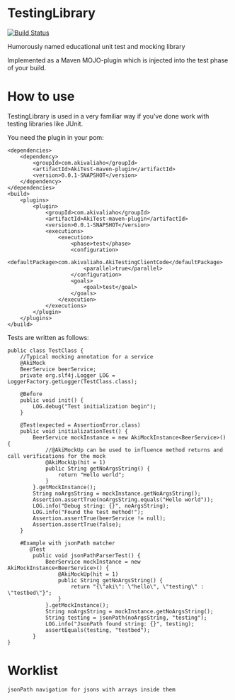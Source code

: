 # TestingLibrary
[![Build Status](https://travis-ci.org/TestingLibrary/TestingLibrary.svg?branch=master)](https://travis-ci.org/AkiValiaho/TestingLibrary)

Humorously named educational unit test and mocking library

Implemented as a Maven MOJO-plugin which is injected into the test phase of
your build.



# How to use

TestingLibrary is used in a very familiar way if you've done work with testing libraries
like JUnit.

You need the plugin in your pom:
    
    <dependencies>
        <dependency>
            <groupId>com.akivaliaho</groupId>
            <artifactId>AkiTest-maven-plugin</artifactId>
            <version>0.0.1-SNAPSHOT</version>
        </dependency>
    </dependencies>
    <build>
        <plugins>
            <plugin>
                <groupId>com.akivaliaho</groupId>
                <artifactId>AkiTest-maven-plugin</artifactId>
                <version>0.0.1-SNAPSHOT</version>
                <executions>
                    <execution>
                        <phase>test</phase>
                        <configuration>
                            <defaultPackage>com.akivaliaho.AkiTestingClientCode</defaultPackage>
                            <parallel>true</parallel>
                        </configuration>
                        <goals>
                            <goal>test</goal>
                        </goals>
                    </execution>
                </executions>
            </plugin>
        </plugins>
    </build>
    
    
 Tests are written as follows:
 
    public class TestClass {
        //Typical mocking annotation for a service
        @AkiMock
        BeerService beerService;
        private org.slf4j.Logger LOG = LoggerFactory.getLogger(TestClass.class);
    
        @Before
        public void init() {
            LOG.debug("Test initialization begin");
        }
    
        @Test(expected = AssertionError.class)
        public void initializationTest() {
            BeerService mockInstance = new AkiMockInstance<BeerService>() {
                //@AkiMockUp can be used to influence method returns and call verifications for the mock
                @AkiMockUp(hit = 1)
                public String getNoArgsString() {
                    return "Hello world";
                }
            }.getMockInstance();
            String noArgsString = mockInstance.getNoArgsString();
            Assertion.assertTrue(noArgsString.equals("Hello world"));
            LOG.info("Debug string: {}", noArgsString);
            LOG.info("Found the test method!");
            Assertion.assertTrue(beerService != null);
            Assertion.assertTrue(false);
        }
        
        #Example with jsonPath matcher
           @Test
            public void jsonPathParserTest() {
                BeerService mockInstance = new AkiMockInstance<BeerService>() {
                    @AkiMockUp(hit = 1)
                    public String getNoArgsString() {
                        return "{\"aki\": \"hello\", \"testing\" : \"testbed\"}";
                    }
                }.getMockInstance();
                String noArgsString = mockInstance.getNoArgsString();
                String testing = jsonPath(noArgsString, "testing");
                LOG.info("JsonPath found string: {}", testing);
                assertEquals(testing, "testbed");
            }
    }
    
    
    
    
    
# Worklist
    
    jsonPath navigation for jsons with arrays inside them
